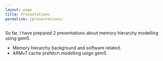 ```yaml
---
layout: page
title: Presentations
permalink: /presentations/
---
```


So far, I have prepared 2 presentations about memory hierarchy modelling using gem5.

* Memory hierarchy background and software related.
* ARMv7 cache prefetch modelling usign gem5.



